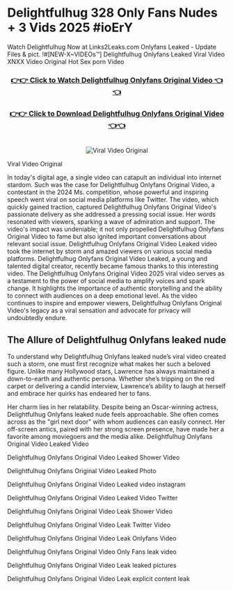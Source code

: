 # Delightfulhug 328  Only Fans Nudes + 3 Vids 2025 #ioErY

Watch Delightfulhug Now at Links2Leaks.com Onlyfans Leaked - Update Files & pict. !#[NEW-X~VIDEOs™] Delightfulhug Onlyfans Leaked Viral Video XNXX Video Original Hot Sex porn Video
<br>
<div align="center">
<h3><a href="https://links2leaks.com/delightfulhug" rel="nofollow">👉👉 Click to Watch Delightfulhug Onlyfans Original Video 👈👈</a></h3>
<h3><a href="https://links2leaks.com/delightfulhug" rel="nofollow">👉👉 Click to Download Delightfulhug Onlyfans Original Video 👈👈</a></h3>
<br>
<a href="https://links2leaks.com/delightfulhug" rel="nofollow"><img src="https://i.ibb.co/Gkj2r4b/banner.png" alt="Viral Video Original" style="max-width: 100%; display: inline-block;" data-target="animated-image.originalImage"></a>
</div>

Viral Video Original

In today's digital age, a single video can catapult an individual into internet stardom. Such was the case for Delightfulhug Onlyfans Original Video, a contestant in the 2024 Ms. competition, whose powerful and inspiring speech went viral on social media platforms like Twitter.
The video, which quickly gained traction, captured Delightfulhug Onlyfans Original Video's passionate delivery as she addressed a pressing social issue. Her words resonated with viewers, sparking a wave of admiration and support. The video's impact was undeniable; it not only propelled Delightfulhug Onlyfans Original Video to fame but also ignited important conversations about relevant social issue.
Delightfulhug Onlyfans Original Video Leaked video took the internet by storm and amazed viewers on various social media platforms. Delightfulhug Onlyfans Original Video Leaked, a young and talented digital creator, recently became famous thanks to this interesting video.
The Delightfulhug Onlyfans Original Video 2025 viral video serves as a testament to the power of social media to amplify voices and spark change. It highlights the importance of authentic storytelling and the ability to connect with audiences on a deep emotional level. As the video continues to inspire and empower viewers, Delightfulhug Onlyfans Original Video's legacy as a viral sensation and advocate for privacy will undoubtedly endure.

<h2>The Allure of Delightfulhug Onlyfans leaked nude</h2>


To understand why Delightfulhug Onlyfans leaked nude’s viral video created such a storm, one must first recognize what makes her such a beloved figure. Unlike many Hollywood stars, Lawrence has always maintained a down-to-earth and authentic persona. Whether she’s tripping on the red carpet or delivering a candid interview, Lawrence’s ability to laugh at herself and embrace her quirks has endeared her to fans.

Her charm lies in her relatability. Despite being an Oscar-winning actress, Delightfulhug Onlyfans leaked nude feels approachable. She often comes across as the "girl next door" with whom audiences can easily connect. Her off-screen antics, paired with her strong screen presence, have made her a favorite among moviegoers and the media alike.
Delightfulhug Onlyfans Original Video Leaked Video

Delightfulhug Onlyfans Original Video Leaked Shower Video

Delightfulhug Onlyfans Original Video Leaked Photo

Delightfulhug Onlyfans Original Video Leaked video instagram

Delightfulhug Onlyfans Original Video Leaked Video Twitter

Delightfulhug Onlyfans Original Video Leak Shower Video

Delightfulhug Onlyfans Original Video Leak Twitter Video

Delightfulhug Onlyfans Original Video Leak Onlyfans Video

Delightfulhug Onlyfans Original Video Only Fans leak video

Delightfulhug Onlyfans Original Video Leak leaked pictures

Delightfulhug Onlyfans Original Video Leak explicit content leak